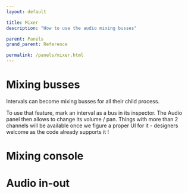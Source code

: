 ```yaml
---
layout: default

title: Mixer
description: "How to use the audio mixing busses"

parent: Panels
grand_parent: Reference

permalink: /panels/mixer.html
---
```


# Mixing busses
Intervals can become mixing busses for all their child process.

To use that feature, mark an interval as a bus in its inspector.
The Audio panel then allows to change its volume / pan.
Things with more than 2 channels will be available once we figure a proper UI for it - designers welcome as the code already supports it !


# Mixing console

# Audio in-out